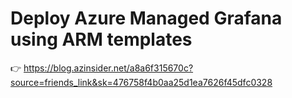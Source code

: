 # Deploy Azure Managed Grafana using ARM templates

👉 https://blog.azinsider.net/a8a6f315670c?source=friends_link&sk=476758f4b0aa25d1ea7626f45dfc0328
